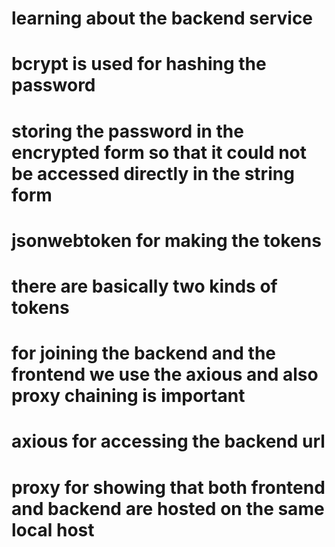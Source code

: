 # learning about the backend service

# bcrypt is used for hashing the password 
# storing the password in the encrypted form so that it could not be accessed directly in the string form

# jsonwebtoken for making the tokens 

# there are basically two kinds of tokens 

<!-- one is refresh token 
and other is access token 

// there is the only difference in the time they are lived 
means the access tokens are for the short period of time and after that they expires 
the refresh token are for the longer period of time and they do not expire soon 
we can use the refresh token for the validation like 
if the refresh token of the user and the saved in the database is same then the user doesnt have to login again and again 
// we will provide him the new access token each time he logined again  -->


# for joining the backend and the frontend we use the axious and also proxy chaining is important 
# axious for accessing the backend url 
# proxy for showing that both frontend and backend are hosted on the same local host 

